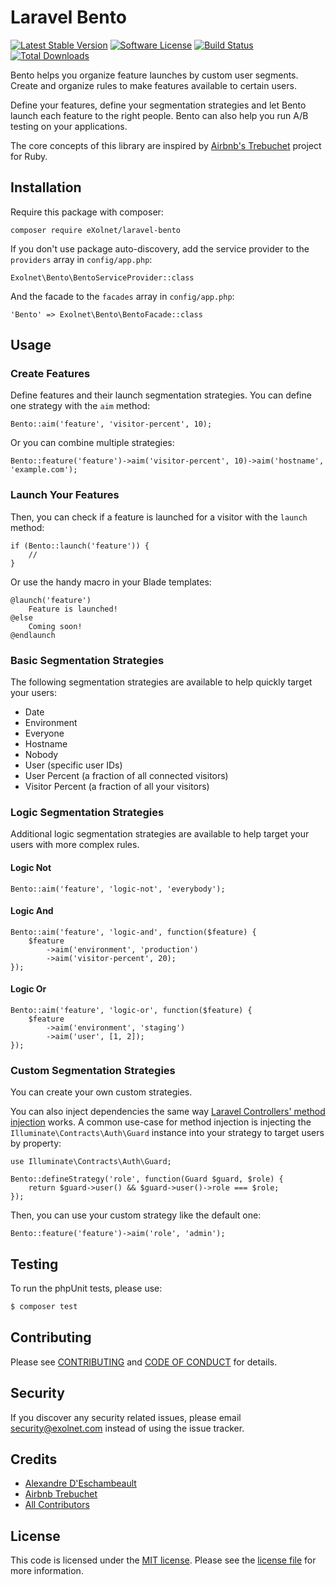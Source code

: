 # Laravel Bento

[![Latest Stable Version](https://poser.pugx.org/eXolnet/laravel-bento/v/stable?format=flat-square)](https://packagist.org/packages/eXolnet/laravel-bento)
[![Software License](https://img.shields.io/badge/license-MIT-brightgreen.svg?style=flat-square)](LICENSE.md)
[![Build Status](https://img.shields.io/travis/eXolnet/laravel-bento/master.svg?style=flat-square)](https://travis-ci.org/eXolnet/laravel-bento)
[![Total Downloads](https://img.shields.io/packagist/dt/eXolnet/laravel-bento.svg?style=flat-square)](https://packagist.org/packages/eXolnet/laravel-bento)

Bento helps you organize feature launches by custom user segments.
Create and organize rules to make features available to certain users.

Define your features, define your segmentation strategies and let Bento launch each feature to the right people. Bento can also help you run A/B testing on your applications. 

The core concepts of this library are inspired by [Airbnb's Trebuchet](https://github.com/airbnb/trebuchet) project for Ruby.

## Installation

Require this package with composer:

```
composer require eXolnet/laravel-bento
```

If you don't use package auto-discovery, add the service provider to the ``providers`` array in `config/app.php`:

```
Exolnet\Bento\BentoServiceProvider::class
```

And the facade to the ``facades`` array in `config/app.php`: 

```
'Bento' => Exolnet\Bento\BentoFacade::class
```

## Usage

### Create Features

Define features and their launch segmentation strategies. You can define one strategy with the `aim` method:

```
Bento::aim('feature', 'visitor-percent', 10);
```

Or you can combine multiple strategies:

```
Bento::feature('feature')->aim('visitor-percent', 10)->aim('hostname', 'example.com');
```

### Launch Your Features

Then, you can check if a feature is launched for a visitor with the `launch` method:

```
if (Bento::launch('feature')) {
    //
}
```

Or use the handy macro in your Blade templates:

```
@launch('feature')
    Feature is launched!
@else
    Coming soon!
@endlaunch
```

### Basic Segmentation Strategies

The following segmentation strategies are available to help quickly target your users:

* Date
* Environment
* Everyone
* Hostname 
* Nobody
* User (specific user IDs)
* User Percent (a fraction of all connected visitors)
* Visitor Percent (a fraction of all your visitors)

### Logic Segmentation Strategies

Additional logic segmentation strategies are available to help target your users with more complex rules.

#### Logic Not

```
Bento::aim('feature', 'logic-not', 'everybody');
```

#### Logic And

```
Bento::aim('feature', 'logic-and', function($feature) {
    $feature
        ->aim('environment', 'production')
        ->aim('visitor-percent', 20);
});
```

#### Logic Or

```
Bento::aim('feature', 'logic-or', function($feature) {
    $feature
        ->aim('environment', 'staging')
        ->aim('user', [1, 2]);
});
```

### Custom Segmentation Strategies

You can create your own custom strategies.

You can also inject dependencies the same way [Laravel Controllers' method injection](https://laravel.com/docs/5.4/controllers#dependency-injection-and-controllers) works. A common use-case for method injection is injecting the `Illuminate\Contracts\Auth\Guard` instance into your strategy to target users by property:

```
use Illuminate\Contracts\Auth\Guard;

Bento::defineStrategy('role', function(Guard $guard, $role) {
    return $guard->user() && $guard->user()->role === $role;
});
```

Then, you can use your custom strategy like the default one:

```
Bento::feature('feature')->aim('role', 'admin');
```


## Testing

To run the phpUnit tests, please use:

``` bash
$ composer test
```

## Contributing

Please see [CONTRIBUTING](CONTRIBUTING.md) and [CODE OF CONDUCT](CODE_OF_CONDUCT.md) for details.

## Security

If you discover any security related issues, please email security@exolnet.com instead of using the issue tracker.

## Credits

- [Alexandre D'Eschambeault](https://github.com/xel1045)
- [Airbnb Trebuchet](https://github.com/airbnb/trebuchet)
- [All Contributors](../../contributors)

## License

This code is licensed under the [MIT license](http://choosealicense.com/licenses/mit/). Please see the [license file](LICENSE) for more information.
